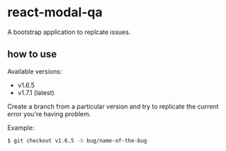 # react-modal-qa

A bootstrap application to replcate issues.

## how to use

Available versions:

- v1.6.5
- v1.7.1 (latest)

Create a branch from a particular version and try to replicate the current error you're having problem.

Example:
```sh
$ git checkout v1.6.5 -b bug/name-of-the-bug
```
